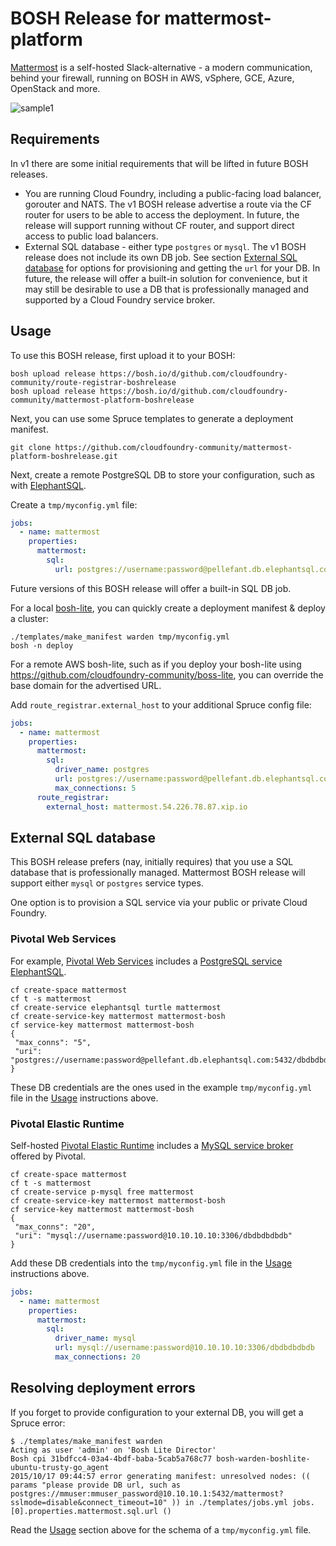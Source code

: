 BOSH Release for mattermost-platform
====================================

[Mattermost](http://www.mattermost.com/) is a self-hosted Slack-alternative - a modern communication, behind your firewall, running on BOSH in AWS, vSphere, GCE, Azure, OpenStack and more.

![sample1](https://raw.githubusercontent.com/drnic/mattermost-platform-boshrelease/master/docs/images/mattermost-sample1.jpg)

Requirements
------------

In v1 there are some initial requirements that will be lifted in future BOSH releases.

-	You are running Cloud Foundry, including a public-facing load balancer, gorouter and NATS. The v1 BOSH release advertise a route via the CF router for users to be able to access the deployment. In future, the release will support running without CF router, and support direct access to public load balancers.
-	External SQL database - either type `postgres` or `mysql`. The v1 BOSH release does not include its own DB job. See section [External SQL database](#external_sql_database) for options for provisioning and getting the `url` for your DB. In future, the release will offer a built-in solution for convenience, but it may still be desirable to use a DB that is professionally managed and supported by a Cloud Foundry service broker.

Usage
-----

To use this BOSH release, first upload it to your BOSH:

```
bosh upload release https://bosh.io/d/github.com/cloudfoundry-community/route-registrar-boshrelease
bosh upload release https://bosh.io/d/github.com/cloudfoundry-community/mattermost-platform-boshrelease
```

Next, you can use some Spruce templates to generate a deployment manifest.

```
git clone https://github.com/cloudfoundry-community/mattermost-platform-boshrelease.git
```

Next, create a remote PostgreSQL DB to store your configuration, such as with [ElephantSQL](https://www.elephantsql.com/).

Create a `tmp/myconfig.yml` file:

```yaml
jobs:
  - name: mattermost
    properties:
      mattermost:
        sql:
          url: postgres://username:password@pellefant.db.elephantsql.com:5432/dbdbdbdbdb
```

Future versions of this BOSH release will offer a built-in SQL DB job.

For a local [bosh-lite](https://github.com/cloudfoundry/bosh-lite), you can quickly create a deployment manifest & deploy a cluster:

```
./templates/make_manifest warden tmp/myconfig.yml
bosh -n deploy
```

For a remote AWS bosh-lite, such as if you deploy your bosh-lite using https://github.com/cloudfoundry-community/boss-lite, you can override the base domain for the advertised URL.

Add `route_registrar.external_host` to your additional Spruce config file:

```yaml
jobs:
  - name: mattermost
    properties:
      mattermost:
        sql:
          driver_name: postgres
          url: postgres://username:password@pellefant.db.elephantsql.com:5432/dbdbdbdbdb
          max_connections: 5
      route_registrar:
        external_host: mattermost.54.226.78.87.xip.io
```

External SQL database
---------------------

This BOSH release prefers (nay, initially requires) that you use a SQL database that is professionally managed. Mattermost BOSH release will support either `mysql` or `postgres` service types.

One option is to provision a SQL service via your public or private Cloud Foundry.

### Pivotal Web Services

For example, [Pivotal Web Services](https://run.pivotal.io) includes a [PostgreSQL service ElephantSQL](https://console.run.pivotal.io/marketplace/elephantsql).

```
cf create-space mattermost
cf t -s mattermost
cf create-service elephantsql turtle mattermost
cf create-service-key mattermost mattermost-bosh
cf service-key mattermost mattermost-bosh
{
 "max_conns": "5",
 "uri": "postgres://username:password@pellefant.db.elephantsql.com:5432/dbdbdbdbdb"
}
```

These DB credentials are the ones used in the example `tmp/myconfig.yml` file in the [Usage](#usage) instructions above.

### Pivotal Elastic Runtime

Self-hosted [Pivotal Elastic Runtime](https://network.pivotal.io/) includes a [MySQL service broker](https://network.pivotal.io/products/p-mysql) offered by Pivotal.

```
cf create-space mattermost
cf t -s mattermost
cf create-service p-mysql free mattermost
cf create-service-key mattermost mattermost-bosh
cf service-key mattermost mattermost-bosh
{
 "max_conns": "20",
 "uri": "mysql://username:password@10.10.10.10:3306/dbdbdbdbdb"
}
```

Add these DB credentials into the `tmp/myconfig.yml` file in the [Usage](#usage) instructions above.

```yaml
jobs:
  - name: mattermost
    properties:
      mattermost:
        sql:
          driver_name: mysql
          url: mysql://username:password@10.10.10.10:3306/dbdbdbdbdb
          max_connections: 20
```

Resolving deployment errors
---------------------------

If you forget to provide configuration to your external DB, you will get a Spruce error:

```
$ ./templates/make_manifest warden
Acting as user 'admin' on 'Bosh Lite Director'
Bosh cpi 31bdfcc4-03a4-4bdf-baba-5cab5a768c77 bosh-warden-boshlite-ubuntu-trusty-go_agent
2015/10/17 09:44:57 error generating manifest: unresolved nodes: (( params "please provide DB url, such as postgres://mmuser:mmuser_password@10.10.10.1:5432/mattermost?sslmode=disable&connect_timeout=10" )) in ./templates/jobs.yml jobs.[0].properties.mattermost.sql.url ()
```

Read the [Usage](#usage) section above for the schema of a `tmp/myconfig.yml` file.
